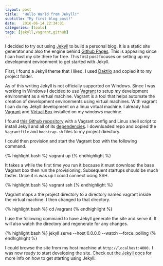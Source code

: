 ```yaml
---
layout: post
title:  "Hello World from Jekyll!"
subtitle: "My first blog post!"
date:   2016-06-14 22:34:01
categories: [tools]
tags: [jekyll,vagrant,github]
---
```

I decided to try out using [Jekyll][jekyll] to build a personal blog. It is a static site generator and also the engine behind [Github Pages][gh-pages]. This is appealing since I can host my site there for free. This first post focuses on setting up my development environment to get started with Jekyll.

First, I found a Jekyll theme that I liked. I used [Daktilo](https://github.com/kronik3r/daktilo) and copied it to my project folder.

As of this writing Jekyll is not officially supported on Windows. Since I was working in Windows I decided to use [Vagrant][vagrant] to setup my development environment as a virtual machine. Vagrant is a tool that helps automate the creation of development environments using virtual machines. With vagrant I can do my Jekyll development on a linux virtual machine. I already had [Vagrant][vagrant] and [Virtual Box][vbox] installed on my windows machine. 

I found [this Github repository](https://github.com/jsturtevant/jekyll-vagrant) with a Vagrant config and Linux shell script to install Jekyll and all of its [dependencies][jekyll-install]. I downloaded repo and copied the `Vagrantfile` and `boostrap.sh` files to my project directory.

I could then provision and start the Vagrant box with the following command.

{% highlight bash %}
vagrant up
{% endhighlight %}

It takes a while the first time you run it because it must download the base Vagrant box then run the provisioning. Subsequent startups should be much faster. Once it is was up I could connect using SSH.

{% highlight bash %}
vagrant ssh
{% endhighlight %}

Vagrant maps a the project directory to a directory named vagrant inside the virtual machine. I then changed to that directory.

{% highlight bash %}
cd /vagrant
{% endhighlight %}

I use the following command to have Jekyll generate the site and serve it. It will also watch the directory and regenerate for any changes.  

{% highlight bash %}
jekyll serve --host 0.0.0.0 --watch --force_polling
{% endhighlight %}


I could browse the site from my host machine at `http://localhost:4000.` I was now ready to start developing the site. Check out the [Jekyll docs][jekyll] for more info on how to get starting using Jekyll. 

[jekyll]:      http://jekyllrb.com
[vagrant]:     https://www.vagrantup.com/
[gh-pages]:    https://pages.github.com/
[jekyll-install]: https://jekyllrb.com/docs/installation/
[jekyll-gh]:   https://github.com/jekyll/jekyll
[jekyll-help]: https://github.com/jekyll/jekyll-help
[vbox]: 		https://www.virtualbox.org/wiki/Downloads
